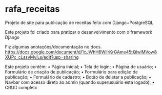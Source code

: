 # rafa_receitas
Projeto de site para publicação de receitas feito com Django+PostgreSQL

Este projeto foi criado para praticar o desenvolvimento com o framework Django

Fiz algumas anotações/documentação no docs. https://docs.google.com/document/d/1cJWhH6WlIrKrGAme45tQlwlMVow8XUPc_cLssyMviLs/edit?usp=sharing

Este projeto contém:
• Página inicial;
• Tela de login;
• Página de usuário;
• Formulário de criação de publicação;
• Formulário para edição de publicação;
• Formulário de cadastro;
• Botão de deletar a publicação;
• Navbar com acesso direto ao admin (quando superusuário está logado);
• CRUD completo